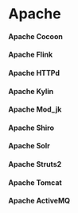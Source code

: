 # Apache

#### Apache Cocoon

#### Apache Flink

#### Apache HTTPd

#### Apache Kylin

#### Apache Mod_jk

#### Apache Shiro

#### Apache Solr

#### Apache Struts2

#### Apache Tomcat

#### Apache ActiveMQ